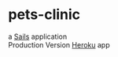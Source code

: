 # pets-clinic

a [Sails](http://sailsjs.org) application
<br/>
Production Version [Heroku](https://secure-lake-5677.herokuapp.com) app 
